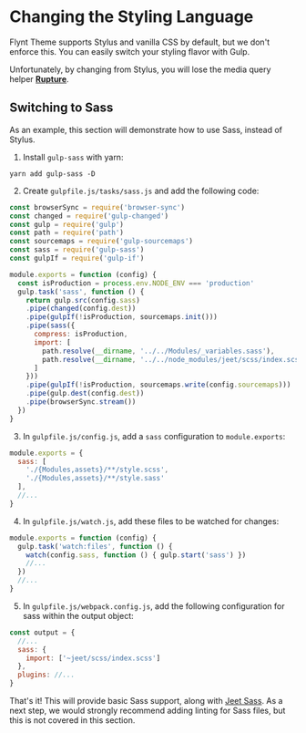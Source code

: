 # Changing the Styling Language

Flynt Theme supports Stylus and vanilla CSS by default, but we don't enforce this. You can easily switch your styling flavor with Gulp.

Unfortunately, by changing from Stylus, you will lose the media query helper **[Rupture](https://github.com/jescalan/rupture)**.

## Switching to Sass
As an example, this section will demonstrate how to use Sass, instead of Stylus.

1. Install `gulp-sass` with yarn:
  ```
  yarn add gulp-sass -D
  ```

2. Create `gulpfile.js/tasks/sass.js` and add the following code:

  ```js
  const browserSync = require('browser-sync')
  const changed = require('gulp-changed')
  const gulp = require('gulp')
  const path = require('path')
  const sourcemaps = require('gulp-sourcemaps')
  const sass = require('gulp-sass')
  const gulpIf = require('gulp-if')

  module.exports = function (config) {
    const isProduction = process.env.NODE_ENV === 'production'
    gulp.task('sass', function () {
      return gulp.src(config.sass)
      .pipe(changed(config.dest))
      .pipe(gulpIf(!isProduction, sourcemaps.init()))
      .pipe(sass({
        compress: isProduction,
        import: [
          path.resolve(__dirname, '../../Modules/_variables.sass'),
          path.resolve(__dirname, '../../node_modules/jeet/scss/index.scss')
        ]
      }))
      .pipe(gulpIf(!isProduction, sourcemaps.write(config.sourcemaps)))
      .pipe(gulp.dest(config.dest))
      .pipe(browserSync.stream())
    })
  }
  ```

3. In `gulpfile.js/config.js`, add a `sass` configuration to `module.exports`:

  ```js
  module.exports = {
    sass: [
      './{Modules,assets}/**/style.scss',
      './{Modules,assets}/**/style.sass'
    ],
    //...
  }
  ```

4. In `gulpfile.js/watch.js`, add these files to be watched for changes:

  ```js
  module.exports = function (config) {
    gulp.task('watch:files', function () {
      watch(config.sass, function () { gulp.start('sass') })
      //...
    })
    //...
  }
  ```

5. In `gulpfile.js/webpack.config.js`, add the following configuration for sass within the output object:

  ```js
  const output = {
    //...
    sass: {
      import: ['~jeet/scss/index.scss']
    },
    plugins: //...
  }
  ```

  That's it! This will provide basic Sass support, along with [Jeet Sass](http://jeet.gs/). As a next step, we would strongly recommend adding linting for Sass files, but this is not covered in this section.
